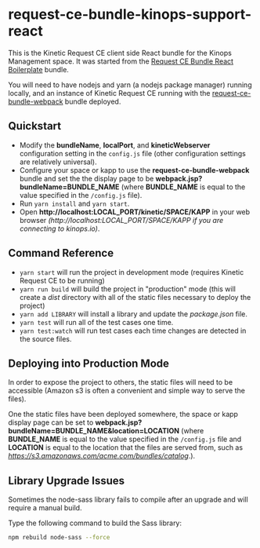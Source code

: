 # request-ce-bundle-kinops-support-react

This is the Kinetic Request CE client side React bundle for the Kinops Management space. It was started from the [Request CE Bundle React Boilerplate](https://github.com/KineticCommunity/request-ce-bundle-react-boilerplate) bundle.

You will need to have nodejs and yarn (a nodejs package manager) running locally, and an instance of Kinetic Request CE running with the [request-ce-bundle-webpack](https://github.com/KineticCommunity/request-ce-bundle-webpack) bundle deployed.

## Quickstart

* Modify the **bundleName**, **localPort**, and **kineticWebserver**
  configuration setting in the `config.js` file (other configuration settings
  are relatively universal).
* Configure your space or kapp to use the **request-ce-bundle-webpack** bundle
  and set the the display page to be **webpack.jsp?bundleName=BUNDLE_NAME**
  (where **BUNDLE_NAME** is equal to the value specified in the `/config.js`
  file).
* Run `yarn install` and `yarn start`.
* Open **http://localhost:LOCAL_PORT/kinetic/SPACE/KAPP** in your web browser
  *(http://localhost:LOCAL_PORT/SPACE/KAPP if you are connecting to kinops.io)*.

## Command Reference

* `yarn start` will run the project in development mode (requires Kinetic
  Request CE to be running)
* `yarn run build` will build the project in "production" mode (this will create
  a *dist* directory with all of the static files necessary to deploy the
  project)
* `yarn add LIBRARY` will install a library and update the *package.json* file.
* `yarn test` will run all of the test cases one time.
* `yarn test:watch` will run test cases each time changes are detected in the source files.

## Deploying into Production Mode

In order to expose the project to others, the static files will need to be
accessible (Amazon s3 is often a convenient and simple way to serve the files).

One the static files have been deployed somewhere, the space or kapp display
page can be set to **webpack.jsp?bundleName=BUNDLE_NAME&location=LOCATION**
(where **BUNDLE_NAME** is equal to the value specified in the `/config.js` file
and **LOCATION** is equal to the location that the files are served from, such
as *https://s3.amazonaws.com/acme.com/bundles/catalog*.).

## Library Upgrade Issues

Sometimes the node-sass library fails to compile after an upgrade and will require a manual build.

Type the following command to build the Sass library:

```bash
npm rebuild node-sass --force
```
